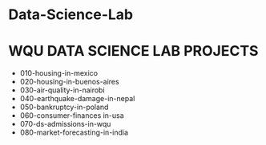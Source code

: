 # Data-Science-Lab

# WQU DATA SCIENCE LAB PROJECTS

- 010-housing-in-mexico
- 020-housing-in-buenos-aires
- 030-air-quality-in-nairobi
- 040-earthquake-damage-in-nepal
- 050-bankruptcy-in-poland
- 060-consumer-finances in-usa
- 070-ds-admissions-in-wqu
- 080-market-forecasting-in-india
